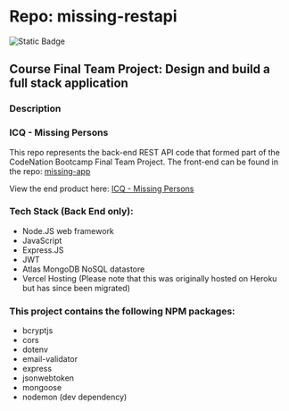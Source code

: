 # Repo: missing-restapi
![Static Badge](https://img.shields.io/badge/Dev_status-Complete-blue)

## **Course Final Team Project: Design and build a full stack application**

### Description

### ICQ - Missing Persons

This repo represents the back-end REST API code that formed part of the CodeNation Bootcamp Final Team Project. The front-end can be found in the repo: [missing-app](https://github.com/jimdavies72/missing-app)

View the end product here: [ICQ - Missing Persons](https://icq-missing.netlify.app/)

### Tech Stack (Back End only):

- Node.JS web framework
- JavaScript
- Express.JS
- JWT
- Atlas MongoDB NoSQL datastore
- Vercel Hosting (Please note that this was originally hosted on Heroku but has since been migrated)

### This project contains the following NPM packages:

- bcryptjs
- cors
- dotenv
- email-validator
- express
- jsonwebtoken
- mongoose
- nodemon (dev dependency)
